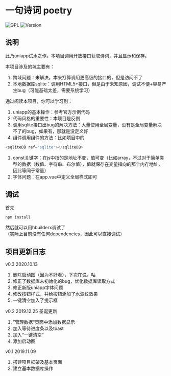 # 一句诗词 poetry

![GPL](https://img.shields.io/github/license/weypro/poetry)
![Version](https://img.shields.io/github/package-json/v/weypro/poetry)


## 说明
此乃uniapp试水之作。本项目调用开放接口获取诗词，并且显示和保存。  

本项目涉及的坑主要有：  
1. 跨域问题：未解决，本来打算调用更高级的接口的，但是访问不了  
1. 本地数据库sqlite：调用HTML5+接口，但是由于未知原因，调试不便+容易产生bug（可能基础太差，需要系统学习）

通过阅读本项目，你可以学习到：  
1. uniapp的基本操作：参考官方示例代码  
1. 代码风格的重要性：本项目是反例  
1. 调用sqlite接口出bug的解决方法：大量使用全局变量，没有是全局变量解决不了的bug，如果有，那就是没定义好  
1. 组件调用组件的方法：比如项目中的
```javascript
<sqliteDB ref="sqlite"></sqliteDB>
```
1. const关键字：在js中指的是地址不变，值可变（比如array，不过对于简单类型的数据（数值、字符串、布尔值），值就保存在变量指向的那个内存地址，因此等同于常量）  
1. 字体问题：在app.vue中定义全局样式即可  

## 调试
首先
```
npm install
```
然后就可以用hbuilderx调试了  
（实际上目前没有任何dependencies，因此可以直接调试）

## 项目更新日志
v0.3  2020.10.13
1. 删除启动图（因为不好看），下次在说，咕
1. 修正了数据库未初始化的bug，优化数据库读取方式
1. 修正新版uniapp字体问题
1. 修改按钮样式，并给按钮添加了水波纹效果
1. 一键清空加入了提示框

v0.2  2019.12.25  圣诞更新  
1. ”管理数据“页面中添加数据显示  
1. 加入等待进度条以及toast  
1. 加入“一键清空”  
1. 添加启动图  

v0.1  2019.11.09  
1. 搭建项目框架及基本页面  
1. 建立基本数据库操作  

